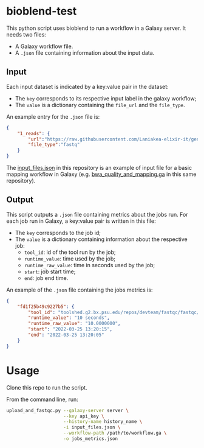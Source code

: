 # bioblend-test
This python script uses bioblend to run a workflow in a Galaxy server. It needs two files:

* A Galaxy workflow file.
* A `.json` file containing information about the input data.

## Input
Each input dataset is indicated by a key:value pair in the dataset:

* The `key` corresponds to its respective input label in the galaxy workflow;
* The `value` is a dictionary containing the `file_url` and the `file_type`.

An example entry for the `.json` file is:
```json
{
    "1_reads": {
        "url":"https://raw.githubusercontent.com/Laniakea-elixir-it/general-reads-hg19/main/input_mate1.fastq",
        "file_type":"fastq"
    }
}
```

The [input_files.json](https://github.com/Laniakea-elixir-it/bioblend-test/blob/main/input_files.json) in this repository is an example of input file for a basic mapping workflow in Galaxy (e.g. [bwa_quality_and_mapping.ga](https://github.com/Laniakea-elixir-it/bioblend-test/blob/main/bwa_quality_and_mapping.ga) in this same repository).

## Output
This script outputs a `.json` file containing metrics about the jobs run. For each job run in Galaxy, a key:value pair is written in this file:

* The `key` corresponds to the job id;
* The `value` is a dictionary containing information about the respective job:
  * `tool_id`: id of the tool run by the job;
  * `runtime_value`: time used by the job;
  * `runtime_raw_value`: time in seconds used by the job;
  * `start`: job start time;
  * `end`: job end time.

An example of the `.json` file containing the jobs metrics is:
```json
{
    "fd1f25b49c9227b5": {
        "tool_id": "toolshed.g2.bx.psu.edu/repos/devteam/fastqc/fastqc/0.72+galaxy1",
        "runtime_value": "10 seconds",
        "runtime_raw_value": "10.0000000",
        "start": "2022-03-25 13:20:15",
        "end": "2022-03-25 13:20:05"
    }
}
```

# Usage
Clone this repo to run the script.

From the command line, run:
```bash
upload_and_fastqc.py --galaxy-server server \
                     --key api_key \
                     --history-name history_name \
                     -i input_files.json \
                     --workflow-path /path/to/workflow.ga \
                     -o jobs_metrics.json
```
